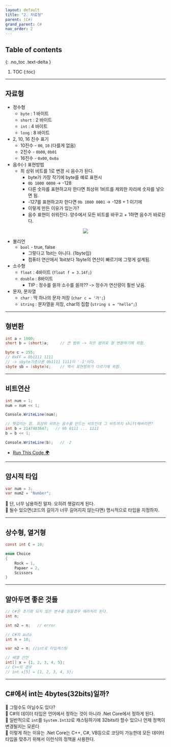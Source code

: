 ```yaml
---
layout: default
title: "2. 자료형"
parent: (C#)
grand_parent: C#
nav_order: 2
---
```


## Table of contents
{: .no_toc .text-delta }

1. TOC
{:toc}

---

## 자료형

* 정수형
    * `byte` : 1 바이트
    * `short` : 2 바이트
    * `int` : 4 바이트
    * `long` : 8 바이트
* 2, 10, 16 진수 표기
    * 10진수 - `00`, `10` (다를게 없음)
    * 2진수 - `0b00`, `0b01`
    * 16진수 - `0x00`, `0x0a`
* 음수(-) 표현방법
    * 최 상위 비트를 1로 변경 시 음수가 된다.
        * byte가 가장 작기에 byte를 예로 표현시
        * `0b 1000 0000` -> -128
        * 다른 숫자를 표현하고자 한다면 최상위 1비트를 제외한 자리에 숫자를 넣으면 됨.
        * -127를 표현하고자 한다면 `0b 1000 0001` -> -128 + 1 이기에
        * 이렇게 만든 이유가 있는가?
        * 음수 표현이 쉬워진다. 양수에서 모든 비트를 바꾸고 + 1하면 음수가 바로된다.

<p align="center">
  <img src="https://taehyungs-programming-blog.github.io/blog/assets/images/csharp/csharp/csharp-1-1.png"/>
</p>

* 불리언
    * `bool` - true, false 
        * 그렇다고 1bit는 아니다. (1byte임)
        * 컴퓨터 연산에서 1bit보다 1byte의 연산이 빠르기에 그렇게 설계됨.
* 소수형
    * `float` : 4바이트 (`float f = 3.14f;`)
    * `double` : 8바이트
        * TIP : 정수를 쓸까 소수를 쓸까?? -> 정수가 연산량이 훨씬 낮음.
* 문자, 문자열
    * `char` : 딱 하나의 문자 저장 (`char c = '가';`)
    * `string` : 문자열을 저장, char의 집합 (`string s = "hello";`)

---

## 형변환

```csharp
int a = 1000;
short b = (short)a;     // 큰 범위 -> 작은 범위로 형 변환하기에 위험.

byte c = 255;
// 0xFF = 0b1111 1111
// -> sbyte기준으론 0b1111 1111이 '-1'이다.
sbyte sb = (sbyte)c;    // 역시 표현범위가 다르기에 위험.
```

---

## 비트연산

```csharp
int num = 1;
num = num << 1;

Console.WriteLine(num);

// 헷갈리는 점. 최상위 비트는 음수를 만드는 비트인데 그 비트까지 shift해버리면?
int b = 2147483647;   // 0b 0111 ... 1111
b = b << 1;

Console.WriteLine(b);   // -2
```

* [Run This Code 🌍](https://ideone.com/zPRDpW)

---

## 암시적 타입

```csharp
var num = 3;
var num2 = "Number";
```

👑 단, 너무 남용하진 말자. 오히려 헷갈리게 된다.<br>
👑 될수 있으면(코드의 길이가 너무 길어지지 않는다면) 명시적으로 타입을 지정하자.

---

## 상수형, 열거형

```csharp
const int C = 10;
```

```csharp
enum Choice
{
    Rock = 1,
    Papaer = 2,
    Scissors
}
```

---

## 알아두면 좋은 것들

```csharp
// C#은 초기화 되지 않은 변수를 읽을경우 에러처리 된다.
int n;

int n2 = n;   // error
```

```csharp
// C#의 auto
int n = 10;

var n2 = n; //int로 타입캐스팅
```

```csharp
// 배열 선언
int[] x = {1, 2, 3, 4, 5};
// C++의 경우
// int x[5] = {1, 2, 3, 4, 5};
```

---

## C#에서 int는 4bytes(32bits)일까?

🎈 그럴수도 아닐수도 있다?<br>
🎈 C#의 데이터 타입은 언어에서 정하는 것이 아니라 .Net Core에서 정하게 된다.<br>
🎈 일반적으로 `int`를 `System.Int32`로 캐스팅하기에 32bits라 할수 있으나 언제 정책이 변경될지는 모른다<br>
🎈 이렇게 하는 이유는 .Net Core는 C++, C#, VB등으로 코딩이 가능한데 모든 데이터 타입을 맞추기 위해서 이런식의 정책을 사용한다.


